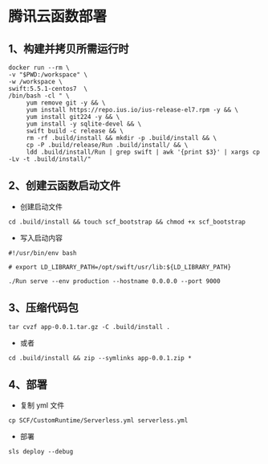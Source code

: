# 腾讯云函数部署

## 1、构建并拷贝所需运行时

```
docker run --rm \
-v "$PWD:/workspace" \
-w /workspace \
swift:5.5.1-centos7  \
/bin/bash -cl " \
     yum remove git -y && \
     yum install https://repo.ius.io/ius-release-el7.rpm -y && \
     yum install git224 -y && \
     yum install -y sqlite-devel && \
     swift build -c release && \
     rm -rf .build/install && mkdir -p .build/install && \
     cp -P .build/release/Run .build/install/ && \
     ldd .build/install/Run | grep swift | awk '{print $3}' | xargs cp -Lv -t .build/install/"
```

## 2、创建云函数启动文件

- 创建启动文件

```
cd .build/install && touch scf_bootstrap && chmod +x scf_bootstrap
```

- 写入启动内容

```
#!/usr/bin/env bash

# export LD_LIBRARY_PATH=/opt/swift/usr/lib:${LD_LIBRARY_PATH}

./Run serve --env production --hostname 0.0.0.0 --port 9000
```

## 3、压缩代码包

```
tar cvzf app-0.0.1.tar.gz -C .build/install .
```

- 或者

```
cd .build/install && zip --symlinks app-0.0.1.zip *
```

## 4、部署

- 复制 yml 文件

```
cp SCF/CustomRuntime/Serverless.yml serverless.yml
```

- 部署

```
sls deploy --debug
```
